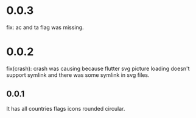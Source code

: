 # 0.0.3
fix: ac and ta flag was missing.

# 0.0.2
fix(crash): crash was causing because flutter svg picture loading doesn't support symlink and there was some symlink in svg files.

## 0.0.1
It has all countries flags icons rounded circular.
